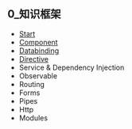## 0_知识框架

- [Start](https://github.com/rchen102/Frontend-study-node/blob/master/Angular/1_Start.MD)
- [Component](https://github.com/rchen102/Frontend-study-node/blob/master/Angular/2_Component.MD)
- [Databinding](https://github.com/rchen102/Frontend-study-node/blob/master/Angular/3_Databinding.MD)
- [Directive](https://github.com/rchen102/Frontend-study-node/blob/master/Angular/4_Directive.MD)
- Service & Dependency Injection
- Observable
- Routing
- Forms
- Pipes
- Http
- Modules